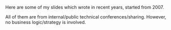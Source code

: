 Here are some of my slides which wrote in recent years, started from 2007.

All of them are from internal/public technical conferences/sharing. However, no business logic/strategy is involved.
